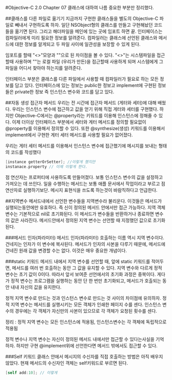 #Objective-C 2.0 Chapter 07 클래스에 대하여
나름 중요한 부분만 정리했다.

##클래스를 다른 파일로 옮기기
지금까지 구현한 클래스들을 별도의 Objective-C 파일로 빼내서 구현하도록 하자. 일단 NSObject형의 클래스를 만들고 구현해놨던 코드 들을 옮기면 된다. 그리고 해더파일을 메인에 있는 곳에 임포트 하면 끝. 인터페이스는 컴파일러에게 미리 필요한 정보를 알려준다. 컴파일러는 클래스에 선언된 클래스와 메서드에 대한 정보를 알게되고 두 파일 사이에 일관성을 보장할 수 있게 된다.

임포트를 할때 "<>"모양과 ""으로 된 차이점을 볼 수 있다. "<>"는 시스템파일을 접근할때 사용하며 ""는 로컬 파일 (우리가 만든)을 접근할때 사용하게 되며 시스템에게 그 파일을 어디서 찾아야 하는지를 알려준다.

인터페이스 부분은 클래스를 다른 파일에서 사용할 때 컴파일러가 필요로 하는 모든 정보를 담고 있다. 인터페이스에 있는 정보는 public한 정보고 implement에 구현된 정보들은 private한 정보 즉 인스턴스 변수와 코드를 담고 있다.

##자동 생성 접근자 메서드
우리는 전 시간에 접근자 메서드 (게터와 세터)에 대해 배웠다. 우리는 인스턴스 변수에 접근하고 값을 얻기 위해 직접 게터와 세터를 구현했다. 하지만 Objective-C에서는 @property라는 키워드를 이용해 인스턴스에 정해줄 수 있다. 이제 더이상 인터페이스 부분에서 세터와 게터 메서드를 정의할 필요없이 @property를 이용해서 정의할 수 있다. 또한 @synthesize(생성) 키워드를 이용해서 implement에서 구현한 게터 세터 메서드를 사용할 필요가 없어졌다.

우리는 게터 세터 메서드를 이용해서 인스턴스 변수에 접근했기에 메시지를 보내는 형태의 코드를 작성했다
```Objective-C
[instance getterOrSetter]; //이렇게 했지만
instanace.property // 이제 이렇게 한다.
```
점 연산자는 프로퍼티에 사용하도록 만들어졌다. 보통 인스턴스 변수의 값을 설정하고 가져오는 데 쓰인다. 일을 수행하는 메서드는 보통 애플 문서에서 작업이라고 부르고 점 연산자로 실행하기보단. 메시지 표현식을 쓰도록 하는것이 바람직하다고 언급한다.

##지역변수
메서드내에서 선언한 변수들을 지역변수라 불리운다. 이것들은 메서드가 실행되는동안에만 유효하다. 즉 신이 정의된 메서드 안에서만 접근 가능하다. 지역 객체 변수는 기본적으로 nil로 초기화된다. 이 메서드가 변수들을 반환하거나 종료하면 변수의 값은 사라진다. 메서드안에서 정의된 지역 변수는 선언할 때 지정했던 값으로 초기화된다.

###메서드 인자(파라미터)
메서드 인자(파라미터) 호출하는 이름 역시 지역 변수이다. 건네지는 인자가 이 변수에 복사된다. 메서드가 인자의 사본을 다루기 때문에, 메서드에 건네진 원래 값을 변경할 수는 없다. 이것은 매우 중요한 개념이다.

###static 키워드
메서드 내에서 지역 변수를 선언할 때, 앞에 static 키워드를 적어두면, 메서드를 여러 번 호출하는 동안 그 값을 유지할 수 있다. 지역 변수와 다르게 정적 변수는 초기 값이 0이다. 따라서 앞서 보여준 선언에서의 초기화 과정은 중복이다. 게다가 정적 변수는 프로그램을 실행하는 동안 단 한 번만 초기화되고, 메서드가 호출되는 동안 내내 자신의 값을 유지한다. 

정적 지역 변수로 만드는 것과 인스턴스 변수로 만드는 것 사이의 차이점에 유의하자. 정적 지역 변수는 메서드를 실행시키는 모든 객체가 인쇄한 페이지 수를 센다. 인스턴스 변수의 경우에는 각 객체가 자신만의 사본이 있으므로 각 객체가 요청된 횟수를 센다.

정리 : 정적 지역 변수는 모든 인스턴스에 적용됨, 인스턴스변수는 각 객체에 독립적으로 적용됨

정적 변수나 지역 변수는 자신이 정의된 메서드 내에서만 접근할 수 있다는사실을 기억하자. 하지만 구현 @implement위에 선언한다면 메서드 밖에서도 접근할 수 있다.

###Self 키워드
클래스 안에서 메시지의 수신자를 직접 호출하는 방법은 아직 배우지 않았다. 현재 메서드의 수신자인 객체는 self키워드로 부르면 된다.
```Objective-C
[self add:10]; // 이렇게
```
